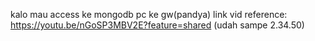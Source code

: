 kalo mau access ke mongodb pc ke gw(pandya)
link vid reference:
https://youtu.be/nGoSP3MBV2E?feature=shared (udah sampe 2.34.50)